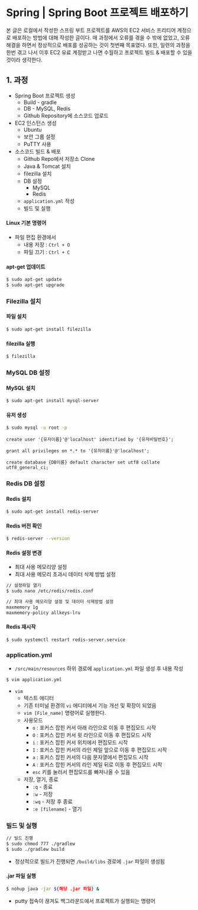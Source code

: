 # Spring | Spring Boot 프로젝트 배포하기

본 글은 로컬에서 작성한 스프링 부트 프로젝트를 AWS의 EC2 서비스 프리티어 계정으로 배포하는 방법에 대해 작성한 글이다. 매 과정에서 오류를 겪을 수 밖에 없었고, 오류 해결을 하면서 정상적으로 배포를 성공하는 것이 첫번째 목표였다. 또한, 일련의 과정을 한번 겪고 나서 이후 EC2 유료 계정받고 나면 수월하고 프로젝트 빌드 & 배포할 수 있을 것이라 생각한다.



## 1. 과정

- Spring Boot 프로젝트 생성
  - Build - gradle
  - DB - MySQL, Redis
  - Github Repository에 소스코드 업로드
- EC2 인스턴스 생성
  - Ubuntu
  - 보안 그룹 설정
  - PuTTY 사용
- 소스코드 빌드 & 배포
  - Github Repo에서 저장소 Clone
  - Java & Tomcat 설치
  - filezilla 설치
  - DB 설정
    - MySQL
    - Redis
  - `application.yml` 작성
  - 빌드 및 실행



#### Linux 기본 명령어

- 파일 편집 환경에서
  - 내용 저장 : `Ctrl + O`
  - 파일 끄기 : `Ctrl + C`



#### apt-get 업데이트

```bash
$ sudo apt-get update
$ sudo apt-get upgrade
```



### Filezilla 설치

#### 파일 설치

```bash
$ sudo apt-get install filezilla
```



#### filezilla 실행

```bash
$ filezilla
```





### MySQL DB 설정

#### MySQL 설치

```bash
$ sudo apt-get install mysql-server
```



#### 유저 생성

```bash
$ sudo mysql -u root -p
```

```mysql
create user '{유저이름}'@'localhost' identified by '{유저비밀번호}';

grant all privileges on *.* to '{유저이름}'@'localhost';

create database {DB이름} default character set utf8 collate utf8_general_ci;
```



### Redis DB 설정

#### Redis 설치

```bash
$ sudo apt-get install redis-server
```



#### Redis 버전 확인

```bash
$ redis-server --version
```



#### Redis 설정 변경

- 최대 사용 메모리양 설정
- 최대 사용 메모리 초과시 데이터 삭제 방법 설정

```bash
// 설정파일 열기
$ sudo nano /etc/redis/redis.conf

// 최대 사용 메모리양 설정 및 데이터 삭제방법 설정
maxmemory 1g
maxmemory-policy allkeys-lru
```



#### Redis 재시작

```bash
$ sudo systemctl restart redis-server.service
```



### application.yml

- `/src/main/resources` 하위 경로에 `application.yml` 파일 생성 후 내용 작성

```bash
$ vim application.yml
```

- `vim`
  - 텍스트 에디터
  - 기존 터미널 환경의 `vi` 에디터에서 기능 개선 및 확장이 되었음
  - `vim [File_name]` 명령어로 실행한다.
  - 사용모드
    - `o` : 포커스 잡힌 커서 아래 라인으로 이동 후 편집모드 시작
    - `O` : 포커스 잡힌 커서 윗 라인으로 이동 후 편집모드 시작
    - `i` : 포커스 잡힌 커서 위치에서 편집모드 시작
    - `I` : 포커스 잡힌 커서의 라인 제일 앞으로 이동 후 편집모드 시작
    - `a` : 포커스 잡힌 커서의 다음 문자열에서 편집모드 시작
    - `A` : 포커스 잡힌 커서의 라인 제일 뒤로 이동 후 편집모드 시작
    - `esc` 키를 눌러서 편집모드를 빠져나올 수 있음
  - 저장, 열기, 종료
    - `:q` - 종료
    - `:w` - 저장
    - `:wq` - 저장 후 종료
    - `:e [filename]` - 열기



### 빌드 및 실행

```bash
// 빌드 진행
$ sudo chmod 777 ./gradlew
$ sudo ./gradlew build
```

- 정상적으로 빌드가 진행되면 `/build/libs` 경로에 `.jar` 파일이 생성됨



#### .jar 파일 실행

```bash
$ nohup java -jar ${해당 .jar 파일} &
```

- putty 접속이 끊겨도 백그라운드에서 프로젝트가 실행되는 명령어